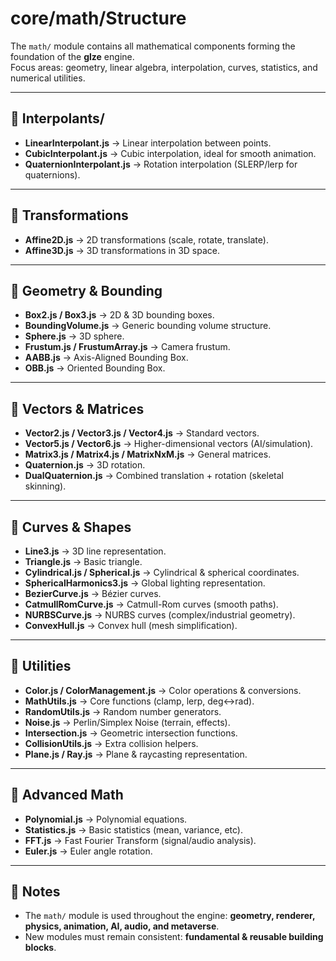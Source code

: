 # core/math/Structure

The `math/` module contains all mathematical components forming the foundation of the **glze** engine.  
Focus areas: geometry, linear algebra, interpolation, curves, statistics, and numerical utilities.

---

## 📂 Interpolants/
- **LinearInterpolant.js** → Linear interpolation between points.  
- **CubicInterpolant.js** → Cubic interpolation, ideal for smooth animation.  
- **QuaternionInterpolant.js** → Rotation interpolation (SLERP/lerp for quaternions).  

---

## 📄 Transformations
- **Affine2D.js** → 2D transformations (scale, rotate, translate).  
- **Affine3D.js** → 3D transformations in 3D space.  

---

## 📄 Geometry & Bounding
- **Box2.js / Box3.js** → 2D & 3D bounding boxes.  
- **BoundingVolume.js** → Generic bounding volume structure.  
- **Sphere.js** → 3D sphere.  
- **Frustum.js / FrustumArray.js** → Camera frustum.  
- **AABB.js** → Axis-Aligned Bounding Box.  
- **OBB.js** → Oriented Bounding Box.  

---

## 📄 Vectors & Matrices
- **Vector2.js / Vector3.js / Vector4.js** → Standard vectors.  
- **Vector5.js / Vector6.js** → Higher-dimensional vectors (AI/simulation).  
- **Matrix3.js / Matrix4.js / MatrixNxM.js** → General matrices.  
- **Quaternion.js** → 3D rotation.  
- **DualQuaternion.js** → Combined translation + rotation (skeletal skinning).  

---

## 📄 Curves & Shapes
- **Line3.js** → 3D line representation.  
- **Triangle.js** → Basic triangle.  
- **Cylindrical.js / Spherical.js** → Cylindrical & spherical coordinates.  
- **SphericalHarmonics3.js** → Global lighting representation.  
- **BezierCurve.js** → Bézier curves.  
- **CatmullRomCurve.js** → Catmull-Rom curves (smooth paths).  
- **NURBSCurve.js** → NURBS curves (complex/industrial geometry).  
- **ConvexHull.js** → Convex hull (mesh simplification).  

---

## 📄 Utilities
- **Color.js / ColorManagement.js** → Color operations & conversions.  
- **MathUtils.js** → Core functions (clamp, lerp, deg↔rad).  
- **RandomUtils.js** → Random number generators.  
- **Noise.js** → Perlin/Simplex Noise (terrain, effects).  
- **Intersection.js** → Geometric intersection functions.  
- **CollisionUtils.js** → Extra collision helpers.  
- **Plane.js / Ray.js** → Plane & raycasting representation.  

---

## 📄 Advanced Math
- **Polynomial.js** → Polynomial equations.  
- **Statistics.js** → Basic statistics (mean, variance, etc).  
- **FFT.js** → Fast Fourier Transform (signal/audio analysis).  
- **Euler.js** → Euler angle rotation.  

---

## 🧾 Notes
- The `math/` module is used throughout the engine: **geometry, renderer, physics, animation, AI, audio, and metaverse**.  
- New modules must remain consistent: **fundamental & reusable building blocks**.
